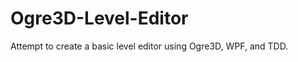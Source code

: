 Ogre3D-Level-Editor
===================

Attempt to create a basic level editor using Ogre3D, WPF, and TDD.